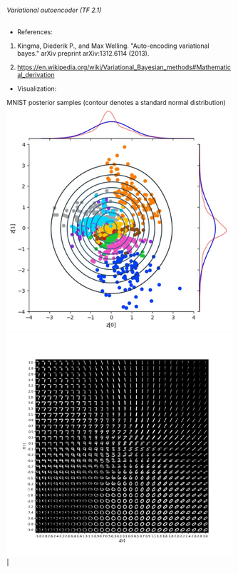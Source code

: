 ###### Variational autoencoder (TF 2.1)

* References:
1. Kingma, Diederik P., and Max Welling. "Auto-encoding variational bayes." arXiv preprint arXiv:1312.6114 (2013).

2. https://en.wikipedia.org/wiki/Variational_Bayesian_methods#Mathematical_derivation

* Visualization:

MNIST posterior samples (contour denotes a standard normal distribution)
![Posterior samples on latent space](content/posterior.jpg)
![Reconstructions](content/recon.jpg) |